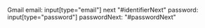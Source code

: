 Gmail
email: input[type="email"]
next "#identifierNext"
password: input[type="password"]
passwordNext: "#passwordNext"
